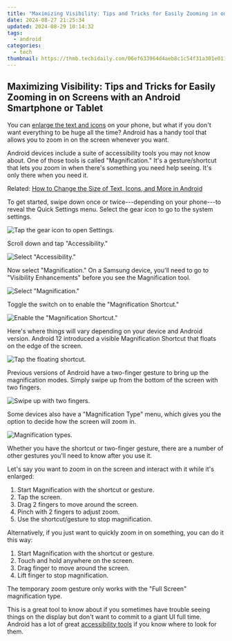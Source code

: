 ```yaml
---
title: "Maximizing Visibility: Tips and Tricks for Easily Zooming in on Screens with an Android Smartphone or Tablet"
date: 2024-08-27 21:25:34
updated: 2024-08-29 10:14:32
tags:
  - android
categories:
  - tech
thumbnail: https://thmb.techidaily.com/06ef633964d4aeb8c1c54f31a301e011025d7ea7f99ce0f0956fe9988aefd04b.jpg
---
```


## Maximizing Visibility: Tips and Tricks for Easily Zooming in on Screens with an Android Smartphone or Tablet

You can [enlarge the text and icons](https://youtube-lab.techidaily.com/ed-in-2024-filmmakers-choice-selecting-perfect-lenses-for-youtube-creation/) on your phone, but what if you don't want everything to be huge all the time? Android has a handy tool that allows you to zoom in on the screen whenever you want.

 Android devices include a suite of accessibility tools you may not know about. One of those tools is called "Magnification." It's a gesture/shortcut that lets you zoom in when there's something you need help seeing. It's only there when you need it.

Related: [How to Change the Size of Text, Icons, and More in Android](https://youtube-lab.techidaily.com/ed-in-2024-filmmakers-choice-selecting-perfect-lenses-for-youtube-creation/) 

 To get started, swipe down once or twice---depending on your phone---to reveal the Quick Settings menu. Select the gear icon to go to the system settings.

![Tap the gear icon to open Settings.](https://static1.howtogeekimages.com/wordpress/wp-content/uploads/2017/01/2021-08-24_13-41-40.png) 

 Scroll down and tap "Accessibility."

![Select "Accessibility."](https://static1.howtogeekimages.com/wordpress/wp-content/uploads/2017/01/2021-08-24_13-49-22.png) 

 Now select "Magnification." On a Samsung device, you'll need to go to "Visibility Enhancements" before you see the Magnification tool.

![Select "Magnification."](https://static1.howtogeekimages.com/wordpress/wp-content/uploads/2017/01/2021-08-24_13-50-17.png) 

 Toggle the switch on to enable the "Magnification Shortcut."

![Enable the "Magnification Shortcut."](https://static1.howtogeekimages.com/wordpress/wp-content/uploads/2017/01/2021-08-24_14-06-14.png) 

 Here's where things will vary depending on your device and Android version. Android 12 introduced a visible Magnification Shortcut that floats on the edge of the screen.

![Tap the floating shortcut.](https://static1.howtogeekimages.com/wordpress/wp-content/uploads/2017/01/2021-08-24_13-52-24.png) 

 Previous versions of Android have a two-finger gesture to bring up the magnification modes. Simply swipe up from the bottom of the screen with two fingers.

![Swipe up with two fingers.](https://static1.howtogeekimages.com/wordpress/wp-content/uploads/2017/01/2021-08-24_13-54-18.png) 

 Some devices also have a "Magnification Type" menu, which gives you the option to decide how the screen will zoom in.

![Magnification types.](https://static1.howtogeekimages.com/wordpress/wp-content/uploads/2021/08/2021-08-25_16-49-21.png) 

 Whether you have the shortcut or two-finger gesture, there are a number of other gestures you'll need to know after you use it.

 Let's say you want to zoom in on the screen and interact with it while it's enlarged:

1. Start Magnification with the shortcut or gesture.
2. Tap the screen.
3. Drag 2 fingers to move around the screen.
4. Pinch with 2 fingers to adjust zoom.
5. Use the shortcut/gesture to stop magnification.

 Alternatively, if you just want to quickly zoom in on something, you can do it this way:

1. Start Magnification with the shortcut or gesture.
2. Touch and hold anywhere on the screen.
3. Drag finger to move around the screen.
4. Lift finger to stop magnification.

 The temporary zoom gesture only works with the "Full Screen" magnification type.

 This is a great tool to know about if you sometimes have trouble seeing things on the display but don't want to commit to a giant UI full time. Android has a lot of great [accessibility tools](https://www.reviewgeek.com/71869/androids-latest-features-improve-security-accessibility-and-convenience/) if you know where to look for them.

<ins class="adsbygoogle"
     style="display:block"
     data-ad-format="autorelaxed"
     data-ad-client="ca-pub-7571918770474297"
     data-ad-slot="1223367746"></ins>



<ins class="adsbygoogle"
     style="display:block"
     data-ad-client="ca-pub-7571918770474297"
     data-ad-slot="8358498916"
     data-ad-format="auto"
     data-full-width-responsive="true"></ins>
